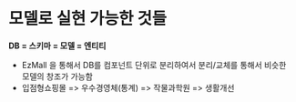 
# 모델로 실현 가능한 것들

**DB = 스키마 = 모델 = 엔티티**

- EzMall 을 통해서 DB를 컴포넌트 단위로 분리하여서 분리/교체를 통해서 비슷한 모델의 창조가 가능함
- 입점형쇼핑몰 => 우수경영체(통계) => 작물과학원 => 생활개선
